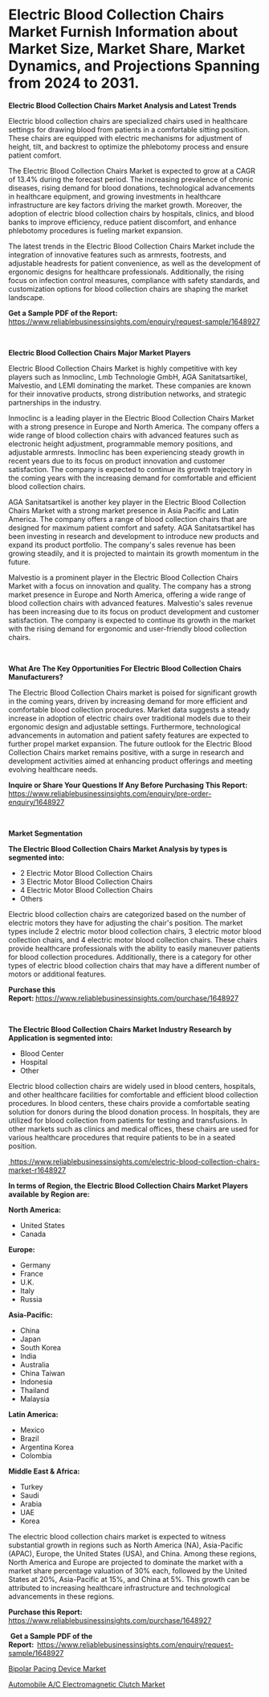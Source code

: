 <p><h1>Electric Blood Collection Chairs Market Furnish Information about Market Size, Market Share, Market Dynamics, and Projections Spanning from 2024 to 2031.</h1></p><p><strong>Electric Blood Collection Chairs Market Analysis and Latest Trends</strong></p>
<p><p>Electric blood collection chairs are specialized chairs used in healthcare settings for drawing blood from patients in a comfortable sitting position. These chairs are equipped with electric mechanisms for adjustment of height, tilt, and backrest to optimize the phlebotomy process and ensure patient comfort.</p><p>The Electric Blood Collection Chairs Market is expected to grow at a CAGR of 13.4% during the forecast period. The increasing prevalence of chronic diseases, rising demand for blood donations, technological advancements in healthcare equipment, and growing investments in healthcare infrastructure are key factors driving the market growth. Moreover, the adoption of electric blood collection chairs by hospitals, clinics, and blood banks to improve efficiency, reduce patient discomfort, and enhance phlebotomy procedures is fueling market expansion.</p><p>The latest trends in the Electric Blood Collection Chairs Market include the integration of innovative features such as armrests, footrests, and adjustable headrests for patient convenience, as well as the development of ergonomic designs for healthcare professionals. Additionally, the rising focus on infection control measures, compliance with safety standards, and customization options for blood collection chairs are shaping the market landscape.</p></p>
<p><strong>Get a Sample PDF of the Report:&nbsp;</strong> <a href="https://www.reliablebusinessinsights.com/enquiry/request-sample/1648927">https://www.reliablebusinessinsights.com/enquiry/request-sample/1648927</a></p>
<p>&nbsp;</p>
<p><strong>Electric Blood Collection Chairs Major Market Players</strong></p>
<p><p>Electric Blood Collection Chairs Market is highly competitive with key players such as Inmoclinc, Lmb Technologie GmbH, AGA Sanitatsartikel, Malvestio, and LEMI dominating the market. These companies are known for their innovative products, strong distribution networks, and strategic partnerships in the industry.</p><p>Inmoclinc is a leading player in the Electric Blood Collection Chairs Market with a strong presence in Europe and North America. The company offers a wide range of blood collection chairs with advanced features such as electronic height adjustment, programmable memory positions, and adjustable armrests. Inmoclinc has been experiencing steady growth in recent years due to its focus on product innovation and customer satisfaction. The company is expected to continue its growth trajectory in the coming years with the increasing demand for comfortable and efficient blood collection chairs.</p><p>AGA Sanitatsartikel is another key player in the Electric Blood Collection Chairs Market with a strong market presence in Asia Pacific and Latin America. The company offers a range of blood collection chairs that are designed for maximum patient comfort and safety. AGA Sanitatsartikel has been investing in research and development to introduce new products and expand its product portfolio. The company's sales revenue has been growing steadily, and it is projected to maintain its growth momentum in the future.</p><p>Malvestio is a prominent player in the Electric Blood Collection Chairs Market with a focus on innovation and quality. The company has a strong market presence in Europe and North America, offering a wide range of blood collection chairs with advanced features. Malvestio's sales revenue has been increasing due to its focus on product development and customer satisfaction. The company is expected to continue its growth in the market with the rising demand for ergonomic and user-friendly blood collection chairs.</p></p>
<p>&nbsp;</p>
<p><strong>What Are The Key Opportunities For Electric Blood Collection Chairs Manufacturers?</strong></p>
<p><p>The Electric Blood Collection Chairs market is poised for significant growth in the coming years, driven by increasing demand for more efficient and comfortable blood collection procedures. Market data suggests a steady increase in adoption of electric chairs over traditional models due to their ergonomic design and adjustable settings. Furthermore, technological advancements in automation and patient safety features are expected to further propel market expansion. The future outlook for the Electric Blood Collection Chairs market remains positive, with a surge in research and development activities aimed at enhancing product offerings and meeting evolving healthcare needs.</p></p>
<p><strong>Inquire or Share Your Questions If Any Before Purchasing This Report:</strong> <a href="https://www.reliablebusinessinsights.com/enquiry/pre-order-enquiry/1648927">https://www.reliablebusinessinsights.com/enquiry/pre-order-enquiry/1648927</a></p>
<p>&nbsp;</p>
<p><strong>Market Segmentation</strong></p>
<p><strong>The Electric Blood Collection Chairs Market Analysis by types is segmented into:</strong></p>
<p><ul><li>2 Electric Motor Blood Collection Chairs</li><li>3 Electric Motor Blood Collection Chairs</li><li>4 Electric Motor Blood Collection Chairs</li><li>Others</li></ul></p>
<p><p>Electric blood collection chairs are categorized based on the number of electric motors they have for adjusting the chair's position. The market types include 2 electric motor blood collection chairs, 3 electric motor blood collection chairs, and 4 electric motor blood collection chairs. These chairs provide healthcare professionals with the ability to easily maneuver patients for blood collection procedures. Additionally, there is a category for other types of electric blood collection chairs that may have a different number of motors or additional features.</p></p>
<p><strong>Purchase this Report:&nbsp;</strong><a href="https://www.reliablebusinessinsights.com/purchase/1648927">https://www.reliablebusinessinsights.com/purchase/1648927</a></p>
<p>&nbsp;</p>
<p><strong>The Electric Blood Collection Chairs Market Industry Research by Application is segmented into:</strong></p>
<p><ul><li>Blood Center</li><li>Hospital</li><li>Other</li></ul></p>
<p><p>Electric blood collection chairs are widely used in blood centers, hospitals, and other healthcare facilities for comfortable and efficient blood collection procedures. In blood centers, these chairs provide a comfortable seating solution for donors during the blood donation process. In hospitals, they are utilized for blood collection from patients for testing and transfusions. In other markets such as clinics and medical offices, these chairs are used for various healthcare procedures that require patients to be in a seated position.</p></p>
<p><a href="https://www.reliablebusinessinsights.com/electric-blood-collection-chairs-market-r1648927">&nbsp;https://www.reliablebusinessinsights.com/electric-blood-collection-chairs-market-r1648927</a></p>
<p><strong>In terms of Region, the Electric Blood Collection Chairs Market Players available by Region are:</strong></p>
<p>
    <p> <strong> North America: </strong>
        <ul>
            <li>United States</li>
            <li>Canada</li>
        </ul>
        </p> 
    <p> <strong> Europe: </strong>
        <ul>
            <li>Germany</li>
            <li>France</li>
            <li>U.K.</li>
            <li>Italy</li>
            <li>Russia</li>
        </ul>
        </p> 
    <p> <strong> Asia-Pacific: </strong>
        <ul>
            <li>China</li>
            <li>Japan</li>
            <li>South Korea</li>
            <li>India</li>
            <li>Australia</li>
            <li>China Taiwan</li>
            <li>Indonesia</li>
            <li>Thailand</li>
            <li>Malaysia</li>
        </ul>
        </p> 
    <p> <strong> Latin America: </strong>
        <ul>
            <li>Mexico</li>
            <li>Brazil</li>
            <li>Argentina Korea</li>
            <li>Colombia</li>
        </ul>
        </p> 
    <p> <strong> Middle East & Africa: </strong>
        <ul>
            <li>Turkey</li>
            <li>Saudi</li>
            <li>Arabia</li>
            <li>UAE</li>
            <li>Korea</li>
        </ul>
    </p>
    </p>
<p><p>The electric blood collection chairs market is expected to witness substantial growth in regions such as North America (NA), Asia-Pacific (APAC), Europe, the United States (USA), and China. Among these regions, North America and Europe are projected to dominate the market with a market share percentage valuation of 30% each, followed by the United States at 20%, Asia-Pacific at 15%, and China at 5%. This growth can be attributed to increasing healthcare infrastructure and technological advancements in these regions.</p></p>
<p><strong>Purchase this Report: </strong><a href="https://www.reliablebusinessinsights.com/purchase/1648927">https://www.reliablebusinessinsights.com/purchase/1648927</a></p>
<p>&nbsp;<strong>Get a Sample PDF of the Report:&nbsp;&nbsp;</strong><a href="https://www.reliablebusinessinsights.com/enquiry/request-sample/1648927">https://www.reliablebusinessinsights.com/enquiry/request-sample/1648927</a></p>
<p><strong></strong></p>
<p><p><a href="https://github.com/ralphyjames/Market-Research-Report-List-1/blob/main/bipolar-pacing-device-market.md">Bipolar Pacing Device Market</a></p><p><a href="https://view.publitas.com/reportprime-1/global-automobile-a-c-electromagnetic-clutch-market-focus-on-application-end-use-industry-type-equipment-and-region-analysis-and-forecast-2024-2031/">Automobile A/C Electromagnetic Clutch Market</a></p></p>